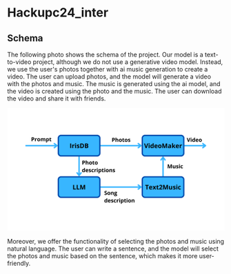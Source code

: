 # Hackupc24_inter

## Schema
The following photo shows the schema of the project. Our model is a text-to-video project, although we do not use a generative video model. Instead, we use the user's photos together with ai music generation to create a video. The user can upload photos, and the model will generate a video with the photos and music. The music is generated using the ai model, and the video is created using the photo and the music. The user can download the video and share it with friends. 

![Schema](Schema.png)

Moreover, we offer the functionality of selecting the photos and music using natural language. The user can write a sentence, and the model will select the photos and music based on the sentence, which makes it more user-friendly.